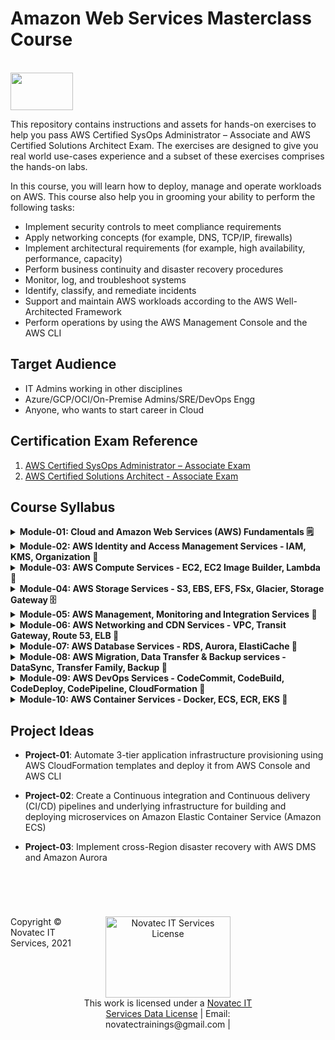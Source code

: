 # Amazon Web Services Masterclass Course 
</br><img style="border-width:0" src="https://github.com/novatecstack/aws-admin-masterclass/assets/121426292/6648a268-4de9-4d46-aef8-728cfb5c4878"  width="100" height="60"/>

This repository contains instructions and assets for hands-on exercises to help you pass AWS Certified SysOps Administrator – Associate and AWS Certified Solutions Architect Exam. The exercises are designed to give you real world use-cases experience and a subset of these exercises comprises the hands-on labs.

In this course, you will learn how to deploy, manage and operate workloads on AWS. This course also help you in grooming your ability to perform the following tasks:

- Implement security controls to meet compliance requirements
- Apply networking concepts (for example, DNS, TCP/IP, firewalls)
- Implement architectural requirements (for example, high availability, performance, capacity)
- Perform business continuity and disaster recovery procedures
- Monitor, log, and troubleshoot systems
- Identify, classify, and remediate incidents
- Support and maintain AWS workloads according to the AWS Well-Architected Framework
- Perform operations by using the AWS Management Console and the AWS CLI

## Target Audience
- IT Admins working in other disciplines
- Azure/GCP/OCI/On-Premise Admins/SRE/DevOps Engg
- Anyone, who wants to start career in Cloud

## Certification Exam Reference
1. [AWS Certified SysOps Administrator – Associate Exam](https://aws.amazon.com/certification/certified-sysops-admin-associate/)
2. [AWS Certified Solutions Architect - Associate Exam](https://aws.amazon.com/certification/certified-solutions-architect-associate/)

## Course Syllabus

<details>
 <summary> <b> Module-01: Cloud and Amazon Web Services (AWS) Fundamentals 🗒️ </b>  </summary>
  
 *  What is Cloud Computing?
   
 *  Amazon Web Services Overview
 *  AWS Service Models - IaaS | PaaS | SaaS
 *  AWS Deployment Models - Public Cloud | Private Cloud | Hybrid Cloud |
 *  AWS Global Infrastructure
 *  AWS Cloud real-world applications and case-studies
 *  Introduction to <b>*AWS Cost Management*</b> - AWS Cost and Usage Report | AWS Cost Explorer | Savings Plans
     
</details>
<details>
 <summary> <b> Module-02: AWS Identity and Access Management Services - IAM, KMS, Organization 🌟 </b>  </summary>
  
 *  Introduction to <b>*IAM service*</b>
  
 *  IAM Users - Root | IAM User | Federated Users | Applications | Cross-Account
 *  IAM Groups
 *  IAM Roles and Policies - Built-in | Custom
 *  IAM Policy Structure & Inheritance
 *  IAM Password policy
 *  IAM Multi-factor Authentication (MFA)
 *  IAM User Access keys
 *  <b>*Key Management Service (KMS)*</b> - Overview | Encryption Process Primer | Applications
 *  <b>*AWS Organization*</b> - Overview | Planning & Design | SCP Policies
 *  Exploring other IAM services:
    - <b>*AWS License Manager*</b>
    - <b>*AWS Secrets Manager*</b>
    - <b>*Amazon GaurdDuty*</b>
    - <b>*AWS Shield*</b>    
    - <b>*AWS Certificate Manager*</b> 
   
</details>
<details>
 <summary> <b> Module-03: AWS Compute Services - EC2, EC2 Image Builder, Lambda 🌟 </b>  </summary>
  
 *  Introduction to <b>*Amazon EC2 service*</b>
 
 *  EC2 configuration and sizing options (instance types)
 *  EC2 Instance Purchasing options - On-demand, Spot, Dedicated and Reserved
 *  EC2 Security Groups - Inbound and Outbound rules
 *  EC2 Placement Groups
 *  EC2 User Data scripts
 *  EC2 Amazon Machine Image (AMI)
 *  EC2 Instance Scalability and High Availability (HA) services
 *  EC2 Load Balancing services
 *  EC2 Auto scaling - <b>*Auto Scaling Groups*</b>
 *  Introduction to <b>*Amazon Elastic Block Store (EBS)*</b>
 *  EBS Volume types with Use-cases
 *  EBS Encryption
 *  EBS Snapshots
 *  Introduction to <b>*Amazon EC2 Image Builder*</b>
 *  Introduction to Serverless services and <b>*AWS Lambda*</b> - Plan, Implement and Deploy Application
 *  AWS Lambda - Real-world use cases | Pricing | Performance | Versions | Aliases | Layers
</details>
<details>
 <summary> <b> Module-04: AWS Storage Services - S3, EBS, EFS, FSx, Glacier, Storage Gateway 🗄️ </b>  </summary>
  
 *  Introduction to <b>*Amazon Simple Storage Service (S3)*</b>
 
 *  S3 Objects and Buckets
 *  Exploring S3 features - Object Versioning | Encryption | Security | S3 Lifecycle Rules
 *  S3 Static Site Hosting
 *  S3 Logging and Audit - Access logs
 *  S3 CORS (Cross Object Resource Sharing)
 *  S3 Storage classes - Standard, Standard IA, Intelligent Tier, Glacier
 *  S3 Pre-signed URLs
 *  Introduction to <b>*Amazon Elastic File System (EFS)*</b> service
 *  Mounting EFS volumes on EC2 Instances
 *  Exploring other storage services - <b>*FSx, EBS, Glacier, Storage Gateway*</b> 

</details> 
<details>
 <summary> <b> Module-05: AWS Management, Monitoring and Integration Services 💎 </b>  </summary>
  
 *  Introduction to <b>*AWS CloudWatch*</b> service

 *  Exploring AWS CloudWatch features - Metrics | Dashboard | Logs | Alarms | Events (EventBridge)
 *  Introduction to <b>*AWS CloudTrail*</b> service
 *  Exploring AWS CloudTrail features - Events | Insights
 *  Introduction to <b>*AWS Config*</b>
 *  Exploring other management services:
    - AWS Personal Health Dashboard
    - AWS Systems Manager
    - AWS Trusted Advisor
    - AWS Command Line Interface (CLI)
 *  Exploring <b>*Amazon Simple Notification Services*</b> (SNS) - Topics | Subscriptions
 *  Exploring <b>*Amazon Simple Queue Service*</b> (SQS)

</details>
<details>
 <summary> <b> Module-06: AWS Networking and CDN Services - VPC, Transit Gateway, Route 53, ELB 💎 </b>  </summary>
  
 *  Networking Primer – IP Addressing, CIDR, OSI Layers
   
 *  Introduction to <b>*Virtual Private Cloud*</b> service
 *  Exploring other networking services:
    - <b>*Network Interface*</b>
    - <b>*Route Tables*</b>
    - <b>*Internet Gateways*</b>
    - <b>*NAT Gateways*</b>
    - <b>*Virtual Private Gateways*</b>
    - <b>*Transit Gateways*</b>
 *  VPC Security – Network Access Control List (NACL), Security Groups
 *  VPC Connectivity sevices - VPC Peering | Site-to-Site VPN | Direct Connect
 *  VPC Endpoints
 *  VPC Pricing
 *  VPC Monitoring and Logging  
 *  Introduction to <b>*AWS Route 53*</b> service - Hosted Zones | Health Checks | Routing Policies | Resolver
 *  Introduction to CDN & <b>*Amazon CloudFront*</b> service
</details>
<details>
 <summary> <b> Module-07: AWS Database Services - RDS, Aurora, ElastiCache 💎 </b>  </summary>
  
 *  Introduction to <b>*Amazon Relational Database Services*</b> - (RDS) service
 
 *  Explore Amazon RDS features - Read Replicas, Auto-scaling, Encryption, Backup
 *  Introduction to <b>*Amazon Aurora*</b> service
 *  Explore Amazon Aurora features - Performance, HA, Auto-scaling, Backup
 *  Introduction to <b>*Amazon ElasticCache*</b> service
 *  Explore Amazon ElasticCache features - Cache hit, Cache miss, Use-cases
 *  Amazon ElaticCache: Redis vs Memcached

</details>
<details>
 <summary> <b> Module-08: AWS Migration, Data Transfer & Backup services - DataSync, Transfer Family, Backup 💎 </b>  </summary>
  
 *  Introduction to <b>*AWS DataSync*</b> service
  
 *  Introduction to <b>*AWS Transfer Family*</b> service
 *  Introduction to <b>*AWS Backup*</b> and <b>*AWS DMS*</b> service
 *  Planning and Enabling Backup solutions - EC2 Instance, EBS Volumes, RDS

</details>

<details>
 <summary> <b> Module-09: AWS DevOps Services - CodeCommit, CodeBuild, CodeDeploy, CodePipeline, CloudFormation 💎</b></summary>
  
 *  DevOps Primer + CI/CD, Agile

 *  Exploring AWS Developer services
 *  Git Primer – VCS, Branches, Merge, Pull, Fork, Commit, Push actions
 *  Building CI CD pipeline with AWS developer services:
    - <b>*AWS CodeCommit*</b>
    - <b>*AWS CodeBuild*</b>
    - <b>*AWS CodeDeploy*</b>
    - <b>*AWS CodePipeline*</b>
 *  Monitoring and Auditing AWS CI CD pipelines
 *  Introduction to <b>*AWS CloudFormation*</b>
 *  AWS CloudFormation Template Anatomy - Resources, Parameters, Mappings, Conditions, Outputs 
 *  Exploring AWS CloudFormation service features - Stacks | Drift Detection | Changeset
 
</details>
<details>
 <summary> <b> Module-10: AWS Container Services - Docker, ECS, ECR, EKS  💎 </b>  </summary>
  
 *  Introduction to Containerization | Docker Primer

 *  Docker Architecture
 *  Docker Installation – Linux/Windows/MacOS
 *  Docker Images - Registry (DockerHub), Dockerfile
 *  <b>*Amazon Elastic Container Services*</b> (ECS) and AWS Fargate
 *  Introduction to <b>*Amazon Elastic Container Registry*</b> (ECR)
 *  Introduction to <b>*Amazon Elastic Kubernetes Service*</b> (EKS)
 *  Exploring Amazon EKS Control & Data plain components
    - Pods
    - Deployments
    - ReplicaSets
    - Services 

</details>

## Project Ideas

- <b>Project-01</b>: Automate 3-tier application infrastructure provisioning using AWS CloudFormation templates and deploy it from AWS Console and AWS CLI

- <b>Project-02</b>: Create a Continuous integration and Continuous delivery (CI/CD) pipelines and underlying infrastructure for building and deploying microservices on Amazon Elastic Container Service (Amazon ECS)
- <b>Project-03</b>: Implement cross-Region disaster recovery with AWS DMS and Amazon Aurora

## </br>
<footer>
<p style="float:left; width: 20%;">
Copyright © Novatec IT Services, 2021
</p>
<p style="float:left; width: 60%; text-align:center;">
<a rel="license" href="https://novatec.co.in/"><img alt="Novatec IT Services License" style="border-width:0" src="https://github.com/novatecstack/aws-admin-masterclass/assets/121426292/240f8082-4f1b-4155-96ef-a9e588798dd9"  width="200" height="130"/></a><br />This work is licensed under a <a rel="license" href="https://novatec.co.in/">Novatec IT Services Data License</a> | Email: novatectrainings@gmail.com |
</p>
</footer>
